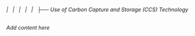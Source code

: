 ###### |   |   |   |   |   ├── Use of Carbon Capture and Storage (CCS) Technology

*Add content here*